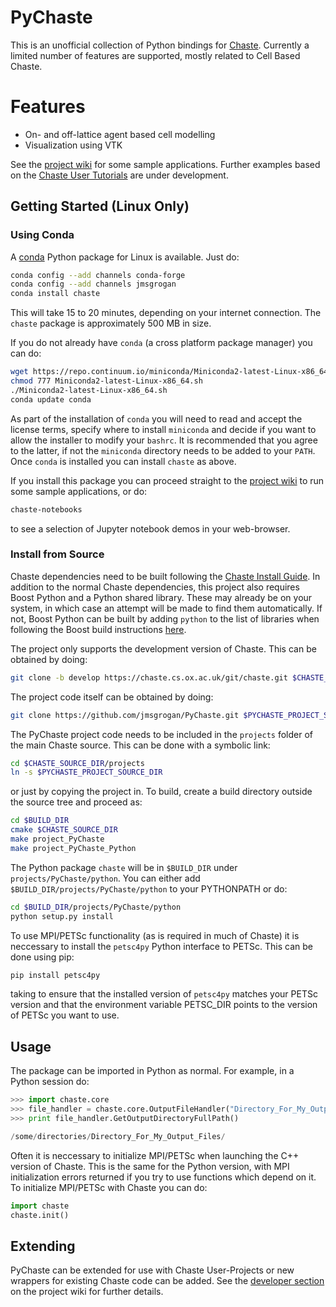 # PyChaste

This is an unofficial collection of Python bindings for [Chaste](http://www.cs.ox.ac.uk/chaste/). Currently a limited number of
features are supported, mostly related to Cell Based Chaste.

# Features 

* On- and off-lattice agent based cell modelling
* Visualization using VTK

See the [project wiki](https://github.com/jmsgrogan/PyChaste/wiki) for some sample applications. Further examples based on the [Chaste User Tutorials](https://chaste.cs.ox.ac.uk/trac/wiki/UserTutorials) are under development.

## Getting Started (Linux Only)

### Using Conda
A [conda](http://conda.pydata.org/docs/intro.html) Python package for Linux is available. Just do:

```bash
conda config --add channels conda-forge
conda config --add channels jmsgrogan
conda install chaste
```

This will take 15 to 20 minutes, depending on your internet connection. The `chaste` package is approximately 500 MB in size.


If you do not already have `conda` (a cross platform package manager) you can do:

```bash
wget https://repo.continuum.io/miniconda/Miniconda2-latest-Linux-x86_64.sh
chmod 777 Miniconda2-latest-Linux-x86_64.sh
./Miniconda2-latest-Linux-x86_64.sh
conda update conda
```

As part of the installation of `conda` you will need to read and accept the license terms, specify where to install `miniconda` and decide if you want to allow the installer to modify your `bashrc`. It is recommended that you agree to the latter, if not the `miniconda` directory needs to be added to your `PATH`. Once `conda` is installed you can install `chaste` as above.


If you install this package you can proceed straight to the [project wiki](https://github.com/jmsgrogan/PyChaste/wiki) to run some sample applications, or do:

```bash
chaste-notebooks
```

to see a selection of Jupyter notebook demos in your web-browser.

### Install from Source

Chaste dependencies need to be built following the [Chaste Install Guide](https://chaste.cs.ox.ac.uk/trac/wiki/InstallGuides/InstallGuide). In addition to the normal Chaste dependencies, this project also requires Boost Python and a Python shared library. These may already be on your system, in which case an attempt will be made to find them automatically. If not, Boost Python can be built by adding `python` to the list of libraries when following the Boost build instructions [here](https://chaste.cs.ox.ac.uk/trac/wiki/InstallGuides/InstallGuide).

The project only supports the development version of Chaste. This can be obtained by doing:

```bash
git clone -b develop https://chaste.cs.ox.ac.uk/git/chaste.git $CHASTE_SOURCE_DIR
```

The project code itself can be obtained by doing: 

```bash
git clone https://github.com/jmsgrogan/PyChaste.git $PYCHASTE_PROJECT_SOURCE_DIR
```

The PyChaste project code needs to be included in the `projects` folder of the main Chaste source. This can be done with a symbolic link:

```bash
cd $CHASTE_SOURCE_DIR/projects
ln -s $PYCHASTE_PROJECT_SOURCE_DIR
```

or just by copying the project in. To build, create a build directory outside the source tree and proceed as:

```bash
cd $BUILD_DIR
cmake $CHASTE_SOURCE_DIR
make project_PyChaste
make project_PyChaste_Python
``` 

The Python package `chaste` will be in `$BUILD_DIR` under `projects/PyChaste/python`. You can either add `$BUILD_DIR/projects/PyChaste/python` to your PYTHONPATH or do:

```bash
cd $BUILD_DIR/projects/PyChaste/python
python setup.py install
``` 
To use MPI/PETSc functionality (as is required in much of Chaste) it is neccessary to install the `petsc4py` Python interface to PETSc. This can be done using pip:

```python
pip install petsc4py
``` 

taking to ensure that the installed version of `petsc4py` matches your PETSc version and that the environment variable PETSC_DIR points to the version of PETSc you want to use. 


## Usage
The package can be imported in Python as normal. For example, in a Python session do:

```python
>>> import chaste.core
>>> file_handler = chaste.core.OutputFileHandler("Directory_For_My_Output_Files", False)
>>> print file_handler.GetOutputDirectoryFullPath()

/some/directories/Directory_For_My_Output_Files/
```

Often it is neccessary to initialize MPI/PETSc when launching the C++ version of Chaste. This is the same for the Python version, with MPI initialization errors returned if you try to use functions which depend on it. To initialize MPI/PETSc with Chaste you can do:

```python
import chaste
chaste.init()
``` 

## Extending
PyChaste can be extended for use with Chaste User-Projects or new wrappers for existing Chaste code can be added. See the [developer section](https://github.com/jmsgrogan/PyChaste/wiki) on the project wiki for further details.


